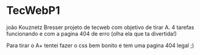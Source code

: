 # TecWebP1
joão Kouznetz Bresser
projeto de tecweb com objetivo de tirar A. 4 tarefas funcionando e com a pagina 404 de erro (olha ela que ta divertida!)

Para tirar o A+ tentei fazer o css bem bonito e tem uma pagina 404 legal ;) 

